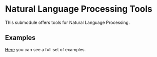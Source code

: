 # Natural Language Processing Tools

This submodule offers tools for Natural Language Processing.

## Examples

[Here](https://github.com/vlang/vsl/tree/main/examples) you can see a
full set of examples.
